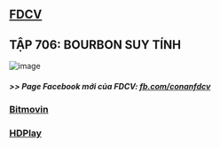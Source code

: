 ## [FDCV](https://admin1509.github.io/fdcvteam.blogspot.com/)
## TẬP 706: BOURBON SUY TÍNH
![image](https://user-images.githubusercontent.com/75318518/146695334-9d55e135-f0dd-48b6-b720-57d005406119.png)

##### >> Page Facebook mới của FDCV: [fb.com/conanfdcv](https://fb.com/conanfdcv)
### [Bitmovin](https://bitmovin.com/demos/stream-test?format=hls&manifest=https://raw.githubusercontent.com/admin1509/admin1509/main/conan-ep-706/index.m3u8)
### [HDPlay](https://hdplay.se/?HLSP2P=https://raw.githubusercontent.com/admin1509/admin1509/main/conan-ep-706/index.m3u8)
